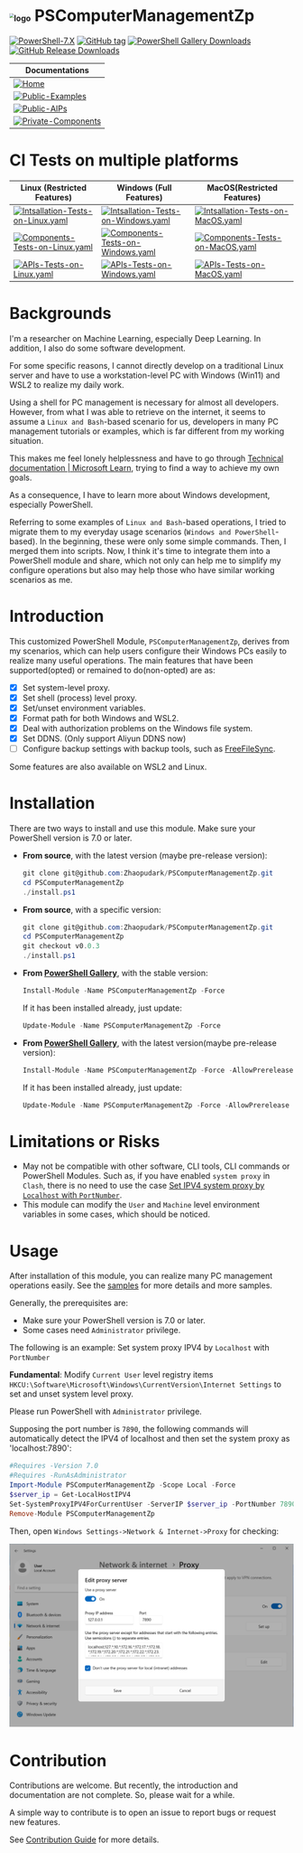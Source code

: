 # <img src="https://raw.githubusercontent.com/PowerShell/PowerShell/master/assets/av_colors_128.svg?sanitize=true" alt="logo" style="zoom:50%;" /> PSComputerManagementZp

[![PowerShell-7.X](https://img.shields.io/badge/PowerShell-7.X-blue?logo=powershell)](https://learn.microsoft.com/en-us/powershell/)
[![GitHub tag](https://img.shields.io/github/v/tag/Zhaopudark/PSComputerManagementZp?logo=github)](https://github.com/Zhaopudark/PSComputerManagementZp/tags)
[![PowerShell Gallery Downloads](https://img.shields.io/powershellgallery/dt/PSComputerManagementZp?logo=powershell&label=PowerShell%20Gallery%20downloads)](https://www.powershellgallery.com/packages/PSComputerManagementZp/0.0.4)
[![GitHub Release Downloads](https://img.shields.io/github/downloads/Zhaopudark/PSComputerManagementZp/total?logo=github&label=Github%20Release%20downloads)
](https://github.com/Zhaopudark/PSComputerManagementZp/releases)

| Documentations                                               |
| ------------------------------------------------------------ |
| [![Home](https://img.shields.io/badge/Home-Home-blue)](README.md) |
| [![Public-Examples](https://img.shields.io/badge/Public-Examples-royalblue)](Examples/README.md) |
| [![Public-AIPs](https://img.shields.io/badge/Public-AIPs-orange)](Docs/APIs/README.md) |
| [![Private-Components](https://img.shields.io/badge/Private-Components-pink)](Docs/Components/README.md) |

# CI Tests on multiple platforms

| Linux (Restricted Features)                                  | Windows (Full Features)                                      | MacOS(Restricted Features)                                   |
| ------------------------------------------------------------ | ------------------------------------------------------------ | ------------------------------------------------------------ |
| [![Intsallation-Tests-on-Linux.yaml](https://github.com/Zhaopudark/PSComputerManagementZp/actions/workflows/Intsallation-Tests-on-Linux.yaml/badge.svg)](https://github.com/Zhaopudark/PSComputerManagementZp/actions) | [![Intsallation-Tests-on-Windows.yaml](https://github.com/Zhaopudark/PSComputerManagementZp/actions/workflows/Intsallation-Tests-on-Windows.yaml/badge.svg)](https://github.com/Zhaopudark/PSComputerManagementZp/actions) | [![Intsallation-Tests-on-MacOS.yaml](https://github.com/Zhaopudark/PSComputerManagementZp/actions/workflows/Intsallation-Tests-on-MacOS.yaml/badge.svg)](https://github.com/Zhaopudark/PSComputerManagementZp/actions) |
| [![Components-Tests-on-Linux.yaml](https://github.com/Zhaopudark/PSComputerManagementZp/actions/workflows/Components-Tests-on-Linux.yaml/badge.svg)](https://github.com/Zhaopudark/PSComputerManagementZp/actions) | [![Components-Tests-on-Windows.yaml](https://github.com/Zhaopudark/PSComputerManagementZp/actions/workflows/Components-Tests-on-Windows.yaml/badge.svg)](https://github.com/Zhaopudark/PSComputerManagementZp/actions) | [![Components-Tests-on-MacOS.yaml](https://github.com/Zhaopudark/PSComputerManagementZp/actions/workflows/Components-Tests-on-MacOS.yaml/badge.svg)](https://github.com/Zhaopudark/PSComputerManagementZp/actions) |
| [![APIs-Tests-on-Linux.yaml](https://github.com/Zhaopudark/PSComputerManagementZp/actions/workflows/APIs-Tests-on-Linux.yaml/badge.svg)](https://github.com/Zhaopudark/PSComputerManagementZp/actions) | [![APIs-Tests-on-Windows.yaml](https://github.com/Zhaopudark/PSComputerManagementZp/actions/workflows/APIs-Tests-on-Windows.yaml/badge.svg)](https://github.com/Zhaopudark/PSComputerManagementZp/actions) | [![APIs-Tests-on-MacOS.yaml](https://github.com/Zhaopudark/PSComputerManagementZp/actions/workflows/APIs-Tests-on-MacOS.yaml/badge.svg)](https://github.com/Zhaopudark/PSComputerManagementZp/actions) |

# Backgrounds

I'm a researcher on Machine Learning, especially Deep Learning. In addition, I also do some software development. 

For some specific reasons, I cannot directly develop on a traditional Linux server and have to use a workstation-level PC with Windows (Win11) and WSL2 to realize my daily work. 

Using a shell for PC management is necessary for almost all developers. However, from what I was able to retrieve on the internet, it seems to assume a `Linux and Bash`-based scenario for us, developers in many PC management tutorials or examples, which is far different from my working situation.

This makes me feel lonely helplessness and have to go through [Technical documentation | Microsoft Learn](https://learn.microsoft.com/en-us/docs/), trying to find a way to achieve my own goals.

As a consequence, I have to learn more about Windows development, especially PowerShell. 

Referring to some examples of `Linux and Bash`-based operations, I tried to migrate them to my everyday usage scenarios (`Windows and PowerShell`-based). In the beginning, these were only some simple commands. Then, I merged them into scripts. Now, I think it's time to integrate them into a PowerShell module and share, which not only can help me to simplify my configure operations but also may help those who have similar working scenarios as me.  

# Introduction

This customized PowerShell Module, `PSComputerManagementZp`, derives from my scenarios, which can help users configure their Windows PCs easily to realize many useful operations. The main features that have been supported(opted) or remained to do(non-opted) are as:

- [x] Set system-level proxy.
- [x] Set shell (process) level proxy.
- [x] Set/unset environment variables.
- [x] Format path for both Windows and WSL2.
- [x] Deal with authorization problems on the Windows file system.
- [x] Set DDNS. (Only support Aliyun DDNS now)
- [ ] Configure backup settings with backup tools, such as [FreeFileSync](https://freefilesync.org/download.php).

Some features are also available on WSL2 and Linux.

# Installation
There are two ways to install and use this module. Make sure your PowerShell version is 7.0 or later.

- **From source**, with the latest version (maybe pre-release version):

  ```powershell
  git clone git@github.com:Zhaopudark/PSComputerManagementZp.git
  cd PSComputerManagementZp
  ./install.ps1
  ```

- **From source**, with a specific version:

  ```powershell
  git clone git@github.com:Zhaopudark/PSComputerManagementZp.git
  cd PSComputerManagementZp
  git checkout v0.0.3
  ./install.ps1
  ```
  
- **From [PowerShell Gallery](https://www.powershellgallery.com/)**, with the stable version:

  ```powershell
  Install-Module -Name PSComputerManagementZp -Force
  ```
  If it has been installed already, just update:
  ```powershell
  Update-Module -Name PSComputerManagementZp -Force
  ```

- **From [PowerShell Gallery](https://www.powershellgallery.com/)**, with the latest version(maybe pre-release version):

  ```powershell
  Install-Module -Name PSComputerManagementZp -Force -AllowPrerelease
  ```
  If it has been installed already, just update:
  ```powershell
  Update-Module -Name PSComputerManagementZp -Force -AllowPrerelease
  ```

# Limitations or Risks

- May not be compatible with other software, CLI tools, CLI commands or PowerShell Modules. Such as, if you have enabled `system proxy` in `Clash`, there is no need to use the case [Set IPV4 system proxy by `Localhost` with `PortNumber`](#Set-system-proxy-IPV4-by-Localhost-with-PortNumber).
- This module can modify the `User` and `Machine` level environment variables in some cases, which should be noticed.

# Usage

After installation of this module, you can realize many PC management operations easily. See the [samples](Examples/README.md) for more details and more samples.

Generally, the prerequisites are:

- Make sure your PowerShell version is 7.0 or later.
- Some cases need `Administrator` privilege.

The following is an example: Set system proxy IPV4 by `Localhost` with `PortNumber`

**Fundamental**: Modify `Current User` level registry items  `HKCU:\Software\Microsoft\Windows\CurrentVersion\Internet Settings` to set and unset system level proxy.

Please run PowerShell with `Administrator` privilege. 

Supposing the port number is `7890`, the following commands will automatically detect the IPV4 of localhost and then set the system proxy as 'localhost:7890':

```powershell
#Requires -Version 7.0
#Requires -RunAsAdministrator
Import-Module PSComputerManagementZp -Scope Local -Force
$server_ip = Get-LocalHostIPV4
Set-SystemProxyIPV4ForCurrentUser -ServerIP $server_ip -PortNumber 7890
Remove-Module PSComputerManagementZp
```

Then, open `Windows Settings->Network & Internet->Proxy` for checking:

<img src="./Assets/README.assets/image-20230703160155455.png" alt="image-20230703160155455" style="zoom:67%;" />

# Contribution

Contributions are welcome. But recently, the introduction and documentation are not complete. So, please wait for a while.

A simple way to contribute is to open an issue to report bugs or request new features.

See [Contribution Guide](CONTRIBUTION.md) for more details.
